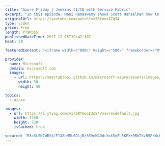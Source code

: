 ```yaml
---
title: "Azure Friday | Jenkins CI/CD with Service Fabric"
excerpt: "In this episode, Mani Ramaswamy shows Scott Hanselman how to use Jenkins for your CI/CD pipeline with Service Fabric and run your Jenkins build server directly on the Service Fabric cluster. The Service Fabric team uses Jenkins internally for testing on Linux, and you can learn about how it is configured."
originalUrl: https://youtube.com/watch?v=5RYmooIZqS4
type: video
price: Free
length: PT9M36S
publishedDateTime: 2017-12-15T19:42:30Z
heat: 50

featuredContent: "<iframe width=\"800\" height=\"500\" frameborder=\"0\" src=\"https://www.youtube.com/embed/5RYmooIZqS4\" allow=\"accelerometer; autoplay; encrypted-media; gyroscope; picture-in-picture\" allowfullscreen></iframe>"

provider:
  name: Microsoft
  domain: microsoft.com
  images:
    - url: https://smartableai.github.io/microsoft-azure/assets/images/organizations/microsoft.com-50x50.jpg
      width: 50
      height: 50

topics:
  - Azure

images:
  - url: https://i.ytimg.com/vi/5RYmooIZqS4/maxresdefault.jpg
    width: 1280
    height: 720
    isCached: true

secured: "R3c6LSK7dBYd/F1X8bMML6D1jB/3R9eW4DdcYok5yFL5KEX+9RbTXvB5FkWcUyPSgaPH23N9RH4OxqogS+WT0AipmayXa5GoHqqjJATK670p/ELZoAlxj1aJva8AWI7wC5Sg6QNwwbGVrfYCBxmVUQJAqM1dZqtp7rpKLvfrKNTl7KIW5HtujZjTZcWc7Rdt8L5i5oYaYxGX/pyGw0Bj7nMHjh/TjjAL8f52XPw5CuK3yzx0XOsv2s3BOyQHcIgvbox2cHWcoVh1ZR//ZErgb5Obuvc7vx6Ylq72CxJNCboIC3SmFOtv+3UDGvdoNobMxQtoX2CgIb5K0M6GK3YcGCxJlJirymIMeTRhXnY30c50jK3UCrQmtUsMMoOIvGXKYpHYT8Zbvp7kDlEwLn1gehd2o03OQ/OxrmICBxoiiV0=;hVqlI9KxebgnDYxpN5HYdg=="
---
```


